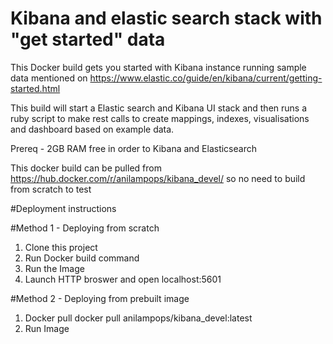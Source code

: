 # Kibana and elastic search stack with "get started" data
This Docker build gets you started with Kibana instance running sample data mentioned on https://www.elastic.co/guide/en/kibana/current/getting-started.html

This build will start a Elastic search and Kibana UI stack and then runs a ruby script to make rest calls to create mappings, indexes, visualisations and dashboard based on example data.

Prereq - 2GB RAM free in order to Kibana and Elasticsearch

This docker build can be pulled from https://hub.docker.com/r/anilampops/kibana_devel/ so no need to build from scratch to test

#Deployment instructions

#Method 1 - Deploying from scratch

1. Clone this project
2. Run Docker build command
3. Run the Image
3. Launch HTTP broswer and open localhost:5601

#Method 2 - Deploying from prebuilt image

1. Docker pull docker pull anilampops/kibana_devel:latest
2. Run Image
